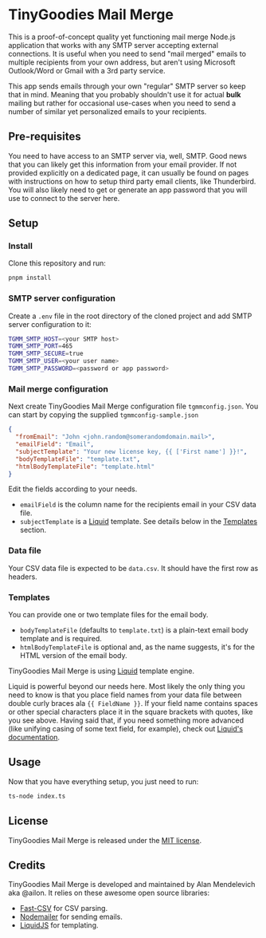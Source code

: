 # TinyGoodies Mail Merge

This is a proof-of-concept quality yet functioning mail merge Node.js application that works with any SMTP server accepting external connections. It is useful when you need to send "mail merged" emails to multiple recipients from your own address, but aren't using Microsoft Outlook/Word or Gmail with a 3rd party service.

This app sends emails through your own "regular" SMTP server so keep that in mind. Meaning that you probably shouldn't use it for actual **bulk** mailing but rather for occasional use-cases when you need to send a number of similar yet personalized emails to your recipients.

## Pre-requisites

You need to have access to an SMTP server via, well, SMTP. Good news that you can likely get this information from your email provider. If not provided explicitly on a dedicated page, it can usually be found on pages with instructions on how to setup third party email clients, like Thunderbird. You will also likely need to get or generate an app password that you will use to connect to the server here.

## Setup

### Install

Clone this repository and run:

```bash
pnpm install
```

### SMTP server configuration

Create a `.env` file in the root directory of the cloned project and add SMTP server configuration to it:

```bash
TGMM_SMTP_HOST=<your SMTP host>
TGMM_SMTP_PORT=465
TGMM_SMTP_SECURE=true
TGMM_SMTP_USER=<your user name>
TGMM_SMTP_PASSWORD=<password or app password>
```

### Mail merge configuration

Next create TinyGoodies Mail Merge configuration file `tgmmconfig.json`. You can start by copying the supplied `tgmmconfig-sample.json`

```json
{
  "fromEmail": "John <john.random@somerandomdomain.mail>",
  "emailField": "Email",
  "subjectTemplate": "Your new license key, {{ ['First name'] }}!",
  "bodyTemplateFile": "template.txt",
  "htmlBodyTemplateFile": "template.html"
}
```

Edit the fields according to your needs.

- `emailField` is the column name for the recipients email in your CSV data file.
- `subjectTemplate` is a [Liquid](https://liquidjs.com/) template. See details below in the [Templates](#templates) section.

### Data file

Your CSV data file is expected to be `data.csv`. It should have the first row as headers.

### Templates

You can provide one or two template files for the email body.

- `bodyTemplateFile` (defaults to `template.txt`) is a plain-text email body template and is required.
- `htmlBodyTemplateFile` is optional and, as the name suggests, it's for the HTML version of the email body.

TinyGoodies Mail Merge is using [Liquid](https://liquidjs.com/) template engine.

Liquid is powerful beyond our needs here. Most likely the only thing you need to know is that you place field names from your data file between double curly braces ala `{{ FieldName }}`. If your field name contains spaces or other special characters place it in the square brackets with quotes, like you see above. Having said that, if you need something more advanced (like unifying casing of some text field, for example), check out [Liquid's documentation](https://liquidjs.com/tutorials/intro-to-liquid.html).

## Usage

Now that you have everything setup, you just need to run:

```bash
ts-node index.ts
```

## License

TinyGoodies Mail Merge is released under the [MIT license](./LICENSE).

## Credits

TinyGoodies Mail Merge is developed and maintained by Alan Mendelevich aka @ailon. It relies on these awesome open source libraries:

- [Fast-CSV](https://c2fo.github.io/fast-csv/) for CSV parsing.
- [Nodemailer](https://nodemailer.com/) for sending emails.
- [LiquidJS](https://liquidjs.com/) for templating.
